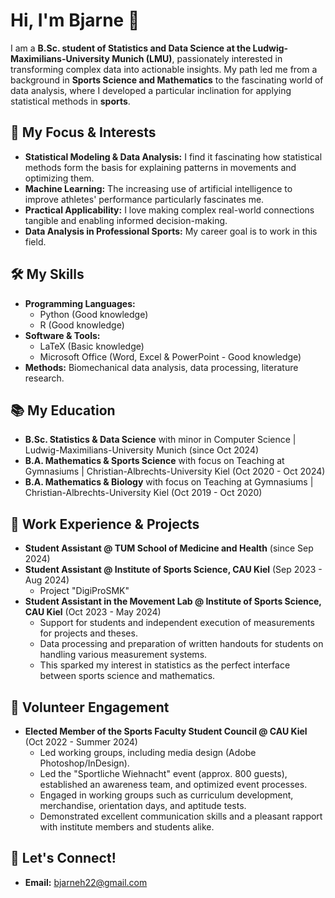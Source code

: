 # Hi, I'm Bjarne 👋

I am a **B.Sc. student of Statistics and Data Science at the Ludwig-Maximilians-University Munich (LMU)**, passionately interested in transforming complex data into actionable insights. My path led me from a background in **Sports Science and Mathematics** to the fascinating world of data analysis, where I developed a particular inclination for applying statistical methods in **sports**.

## 🔬 My Focus & Interests

* **Statistical Modeling & Data Analysis:** I find it fascinating how statistical methods form the basis for explaining patterns in movements and optimizing them.
* **Machine Learning:** The increasing use of artificial intelligence to improve athletes' performance particularly fascinates me.
* **Practical Applicability:** I love making complex real-world connections tangible and enabling informed decision-making.
* **Data Analysis in Professional Sports:** My career goal is to work in this field.

## 🛠️ My Skills

* **Programming Languages:**
    * Python (Good knowledge)
    * R (Good knowledge)
* **Software & Tools:**
    * LaTeX (Basic knowledge)
    * Microsoft Office (Word, Excel & PowerPoint - Good knowledge)
* **Methods:** Biomechanical data analysis, data processing, literature research.

## 📚 My Education

* **B.Sc. Statistics & Data Science** with minor in Computer Science | Ludwig-Maximilians-University Munich (since Oct 2024)
* **B.A. Mathematics & Sports Science** with focus on Teaching at Gymnasiums | Christian-Albrechts-University Kiel (Oct 2020 - Oct 2024)
* **B.A. Mathematics & Biology** with focus on Teaching at Gymnasiums | Christian-Albrechts-University Kiel (Oct 2019 - Oct 2020)

## 💼 Work Experience & Projects

* **Student Assistant @ TUM School of Medicine and Health** (since Sep 2024)
* **Student Assistant @ Institute of Sports Science, CAU Kiel** (Sep 2023 - Aug 2024)
    * Project "DigiProSMK"
* **Student Assistant in the Movement Lab @ Institute of Sports Science, CAU Kiel** (Oct 2023 - May 2024)
    * Support for students and independent execution of measurements for projects and theses.
    * Data processing and preparation of written handouts for students on handling various measurement systems.
    * This sparked my interest in statistics as the perfect interface between sports science and mathematics.

## 🌟 Volunteer Engagement

* **Elected Member of the Sports Faculty Student Council @ CAU Kiel** (Oct 2022 - Summer 2024)
    * Led working groups, including media design (Adobe Photoshop/InDesign).
    * Led the "Sportliche Wiehnacht" event (approx. 800 guests), established an awareness team, and optimized event processes.
    * Engaged in working groups such as curriculum development, merchandise, orientation days, and aptitude tests.
    * Demonstrated excellent communication skills and a pleasant rapport with institute members and students alike.

## 🔗 Let's Connect!

* **Email:** bjarneh22@gmail.com
